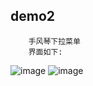 ## demo2

        手风琴下拉菜单
        界面如下:
![image](https://github.com/github.com/AmberYLopez-demos/demos/raw/master/img/demo2.png)
![image](https://github.com/github.com/AmberYLopez-demos/demos/raw/master/img/demo2-2.png)